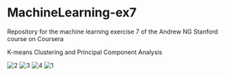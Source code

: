 # MachineLearning-ex7

Repository for the machine learning exercise 7 of the Andrew NG Stanford course on Coursera 

K-means Clustering and Principal Component Analysis

![2](https://user-images.githubusercontent.com/55979445/97329270-2a03d080-1877-11eb-908b-683c7efbd11b.JPG)
![3](https://user-images.githubusercontent.com/55979445/97329272-2a9c6700-1877-11eb-9eff-0d6fd8fc7278.JPG)
![4](https://user-images.githubusercontent.com/55979445/97329274-2a9c6700-1877-11eb-8a02-1ba91b9a564e.JPG)
![1](https://user-images.githubusercontent.com/55979445/97329275-2b34fd80-1877-11eb-8a95-60f66fdc87ae.JPG)
